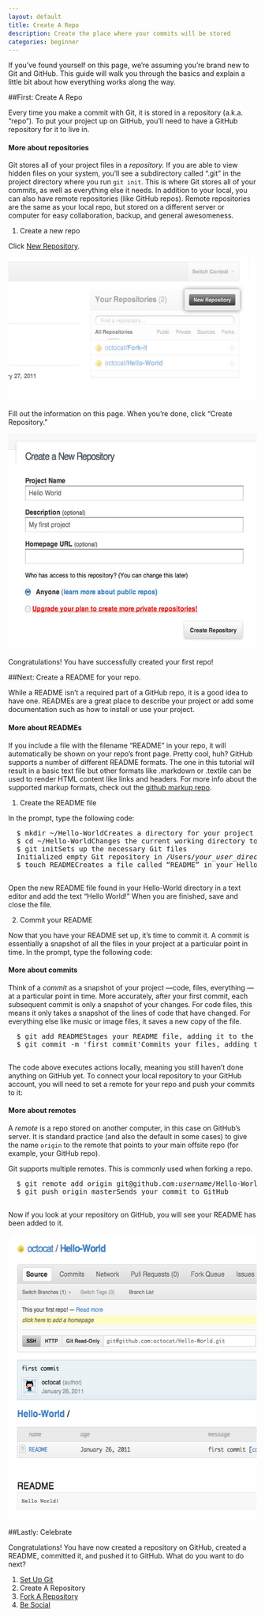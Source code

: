 ```yaml
---
layout: default
title: Create A Repo
description: Create the place where your commits will be stored
categories: beginner
---
```


<span class="intro">If you&rsquo;ve found yourself on this page, we&rsquo;re assuming you&rsquo;re brand new to Git and GitHub. This guide will walk you through the basics and explain a little bit about how everything works along the way.</span>

##<span class="step">First:</span> Create A Repo

Every time you make a commit with Git, it is stored in a repository (a.k.a. &ldquo;repo&rdquo;). To put your project up on GitHub, you&rsquo;ll need to have a GitHub repository for it to live in.

<div class="more-info">
  <h4 class="compressed">More about repositories</h4>
  <div class="more-content">
    <p>
      Git stores all of your project files in a <em>repository.</em> If you are able to view hidden files on your system, you&rsquo;ll see a subdirectory called &ldquo;.git&rdquo; in the project directory where you run <code>git init</code>. This is where Git stores all of your commits, as well as everything else it needs. In addition to your local, you can also have remote repositories (like GitHub repos). Remote repositories are the same as your local repo, but stored on a different server or computer for easy collaboration, backup, and general awesomeness.
    </p>
  </div>
</div>

1. <span class="step-title">Create a new repo</span>

  Click [New Repository](https://github.com/repositories/new).

  <img src="/images/bootcamp/bootcamp_2_newrepo.jpg" width="558" height="291" alt="Click &ldquo;New Repository" />

  Fill out the information on this page. When you&rsquo;re done, click &ldquo;Create Repository.&rdquo;

  <img src="/images/bootcamp/bootcamp_2_repoinfo.jpg" width="558" height="437" alt="Fill in the info" />

  Congratulations! You have successfully created your first repo!

##<span class="step">Next:</span> Create a README for your repo.

While a README isn&rsquo;t a required part of a GitHub repo, it is a good idea to have one. READMEs are a great place to describe your project or add some documentation such as how to install or use your project.

<div class="more-info">
  <h4 class="compressed">More about READMEs</h4>
  <div class="more-content">
    <p>
      If you include a file with the filename &ldquo;README&rdquo; in your repo, it will automatically be shown on your repo&rsquo;s front page. Pretty cool, huh? GitHub supports a number of different README formats. The one in this tutorial will result in a basic text file but other formats like .markdown or .textile can be used to render HTML content like links and headers. For more info about the supported markup formats, check out the <a href="https://github.com/github/markup" target="_blank">github markup repo</a>.
    </p>
  </div>
</div>

1. <span class="step-title">Create the README file</span>

  In the prompt, type the following code:

  <pre class="terminal bootcamp">
  <span class="codeline">$ mkdir ~/Hello-World<span>Creates a directory for your project called "Hello-World" in your user directory</span></span>
  <span class="codeline">$ cd ~/Hello-World<span>Changes the current working directory to your newly created directory</span></span>
  <span class="codeline">$ git init<span>Sets up the necessary Git files</span></span>
  <span class="bash-output">Initialized empty Git repository in /Users/<em>your_user_directory</em>/Hello-World/.git/</span>
  <span class="codeline">$ touch README<span>Creates a file called &ldquo;README&rdquo; in your Hello-World directory</span></span>
  </pre>

  Open the new README file found in your Hello-World directory in a text editor and add the text &ldquo;Hello World!&rdquo; When you are finished, save and close the file.

2. <span class="step-title">Commit your README</span>

  Now that you have your README set up, it&rsquo;s time to commit it. A commit is essentially a snapshot of all the files in your project at a particular point in time. In the prompt, type the following code:

  <div class="more-info">
    <h4 class="compressed">More about commits</h4>
    <div class="more-content">
      <p>
        Think of a <em>commit</em> as a snapshot of your project &mdash;code, files, everything &mdash; at a particular point in time. More accurately, after your first commit, each subsequent commit is only a snapshot of your changes. For code files, this means it only takes a snapshot of the lines of code that have changed. For everything else like music or image files, it saves a new copy of the file.
      </p>
    </div>
  </div>

  <pre class="terminal bootcamp">
  <span class="codeline">$ git add README<span>Stages your README file, adding it to the list of files to be committed</span></span>
  <span class="codeline">$ git commit -m 'first commit'<span></span>Commits your files, adding the message "first commit"</span>
  </pre>

  The code above executes actions locally, meaning you still haven&rsquo;t done anything on GitHub yet. To connect your local repository to your GitHub account, you will need to set a remote for your repo and push your commits to it:

  <div class="more-info">
    <h4 class="compressed">More about remotes</h4>
    <div class="more-content">
      <p>
        A <em>remote</em> is a repo stored on another computer, in this case on GitHub&rsquo;s server. It is standard practice (and also the default in some cases) to give the name <code>origin</code> to the remote that points to your main offsite repo (for example, your GitHub repo).
      </p>
      <p>
        Git supports multiple remotes. This is commonly used when forking a repo.
      </p>
    </div>
  </div>

  <pre class="terminal bootcamp">
  <span class="codeline">$ git remote add origin git@github.com:<em>username</em>/Hello-World.git<span>Sets the origin for the Hello-World repo</span></span>
  <span class="codeline">$ git push origin master<span></span>Sends your commit to GitHub</span>
  </pre>

  Now if you look at your repository on GitHub, you will see your README has been added to it.

  <img src="/images/bootcamp/bootcamp_2_updatedreadme.jpg" width="558" height="577" alt="Your README has been created" />

##<span class="step">Lastly:</span> Celebrate

Congratulations! You have now created a repository on GitHub, created a README, committed it, and pushed it to GitHub. What do you want to do next?

<ol class="next-steps">
<li><a href="/set-up-git-redirect/">Set Up Git</a></li>
<li>Create A Repository</li>
<li><a href="/fork-a-repo/">Fork A Repository</a></li>
<li><a href="/be-social/">Be Social</a></li>
</ol>